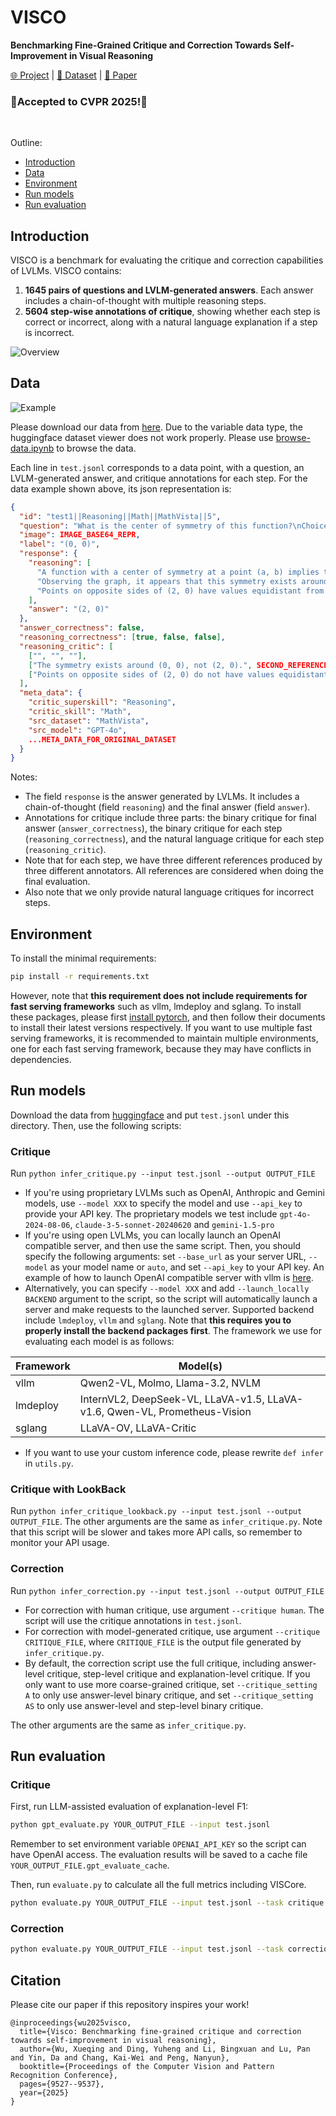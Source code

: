 # VISCO

**Benchmarking Fine-Grained Critique and Correction Towards Self-Improvement in Visual Reasoning**

[🌐 Project](https://visco-benchmark.github.io/) | [🤗 Dataset](https://huggingface.co/datasets/uclanlp/VISCO) | [📖 Paper](https://arxiv.org/abs/2412.02172)

<h3>🎉Accepted to CVPR 2025!🎉</h3>

<br/>

Outline:
* [Introduction](#introduction)
* [Data](#data)
* [Environment](#environment)
* [Run models](#run-models)
* [Run evaluation](#run-evaluation)

## Introduction

VISCO is a benchmark for evaluating the critique and correction capabilities of LVLMs. VISCO contains:
1. **1645 pairs of questions and LVLM-generated answers**. Each answer includes a chain-of-thought with multiple reasoning steps.
2. **5604 step-wise annotations of critique**, showing whether each step is correct or incorrect, along with a natural language explanation if a step is incorrect.

![Overview](static/teaser.jpg)

## Data

![Example](static/examples.1.jpg)

Please download our data from [here](https://huggingface.co/datasets/uclanlp/VISCO). Due to the variable data type, the huggingface dataset viewer does not work properly. Please use [browse-data.ipynb](browse-data.ipynb) to browse the data. 

Each line in `test.jsonl` corresponds to a data point, with a question, an LVLM-generated answer, and critique annotations for each step. For the data example shown above, its json representation is:
```json
{
  "id": "test1||Reasoning||Math||MathVista||5",
  "question": "What is the center of symmetry of this function?\nChoices:\n(A) (0, 0)\n(B) (-1, 0)\n(C) (2, 0)",
  "image": IMAGE_BASE64_REPR,
  "label": "(0, 0)",
  "response": {
    "reasoning": [
      "A function with a center of symmetry at a point (a, b) implies the graph of the function is symmetric when rotated 180 degrees about this point.",
      "Observing the graph, it appears that this symmetry exists around the point (2, 0).",
      "Points on opposite sides of (2, 0) have values equidistant from this center, confirming symmetry around this point."
    ],
    "answer": "(2, 0)"
  },
  "answer_correctness": false,
  "reasoning_correctness": [true, false, false],
  "reasoning_critic": [
    ["", "", ""],
    ["The symmetry exists around (0, 0), not (2, 0).", SECOND_REFERENCE, THIRD_REFERENCE],
    ["Points on opposite sides of (2, 0) do not have values equidistant from this center.", SECOND_REFERENCE, THIRD_REFERENCE],
  ],
  "meta_data": {
    "critic_superskill": "Reasoning",
    "critic_skill": "Math",
    "src_dataset": "MathVista",
    "src_model": "GPT-4o",
    ...META_DATA_FOR_ORIGINAL_DATASET
  }
}
```

Notes:
* The field `response` is the answer generated by LVLMs. It includes a chain-of-thought (field `reasoning`) and the final answer (field `answer`).
* Annotations for critique include three parts: the binary critique for final answer (`answer_correctness`), the binary critique for each step (`reasoning_correctness`), and the natural language critique for each step (`reasoning_critic`).
* Note that for each step, we have three different references produced by three different annotators. All references are considered when doing the final evaluation.
* Also note that we only provide natural language critiques for incorrect steps.

## Environment

To install the minimal requirements:
```bash
pip install -r requirements.txt
```

However, note that **this requirement does not include requirements for fast serving frameworks** such as vllm, lmdeploy and sglang. To install these packages, please first [install pytorch](https://pytorch.org/get-started/locally/), and then follow their documents to install their latest versions respectively. If you want to use multiple fast serving frameworks, it is recommended to maintain multiple environments, one for each fast serving framework, because they may have conflicts in dependencies.

## Run models

Download the data from [huggingface](https://huggingface.co/datasets/uclanlp/VISCO) and put `test.jsonl` under this directory. Then, use the following scripts:

### Critique

Run `python infer_critique.py --input test.jsonl --output OUTPUT_FILE`

* If you're using proprietary LVLMs such as OpenAI, Anthropic and Gemini models, use `--model XXX` to specify the model and use `--api_key` to provide your API key. The proprietary models we test include `gpt-4o-2024-08-06`, `claude-3-5-sonnet-20240620` and `gemini-1.5-pro`
* If you're using open LVLMs, you can locally launch an OpenAI compatible server, and then use the same script. Then, you should specify the following arguments: set `--base_url` as your server URL, `--model` as your model name or `auto`, and set `--api_key` to your API key. An example of how to launch OpenAI compatible server with vllm is [here](https://docs.vllm.ai/en/latest/serving/openai_compatible_server.html).
* Alternatively, you can specify `--model XXX` and add `--launch_locally BACKEND` argument to the script, so the script will automatically launch a server and make requests to the launched server. Supported backend include `lmdeploy`, `vllm` and `sglang`. Note that **this requires you to properly install the backend packages first**. The framework we use for evaluating each model is as follows:

| Framework | Model(s) |
|---|---|
| vllm | Qwen2-VL, Molmo, Llama-3.2, NVLM |
| lmdeploy | InternVL2, DeepSeek-VL, LLaVA-v1.5, LLaVA-v1.6, Qwen-VL, Prometheus-Vision |
| sglang | LLaVA-OV, LLaVA-Critic |

* If you want to use your custom inference code, please rewrite `def infer` in `utils.py`.

### Critique with LookBack

Run `python infer_critique_lookback.py --input test.jsonl --output OUTPUT_FILE`. The other arguments are the same as `infer_critique.py`. Note that this script will be slower and takes more API calls, so remember to monitor your API usage.

### Correction

Run `python infer_correction.py --input test.jsonl --output OUTPUT_FILE`
* For correction with human critique, use argument `--critique human`. The script will use the critique annotations in `test.jsonl`.
* For correction with model-generated critique, use argument `--critique CRITIQUE_FILE`, where `CRITIQUE_FILE` is the output file generated by `infer_critique.py`.
* By default, the correction script use the full critique, including answer-level critique, step-level critique and explanation-level critique. If you only want to use more coarse-grained critique, set `--critique_setting A` to only use answer-level binary critique, and set `--critique_setting AS` to only use answer-level and step-level binary critique.

The other arguments are the same as `infer_critique.py`.

## Run evaluation

### Critique

First, run LLM-assisted evaluation of explanation-level F1:
```bash
python gpt_evaluate.py YOUR_OUTPUT_FILE --input test.jsonl
```
Remember to set environment variable `OPENAI_API_KEY` so the script can have OpenAI access. The evaluation results will be saved to a cache file `YOUR_OUTPUT_FILE.gpt_evaluate_cache`.

Then, run `evaluate.py` to calculate all the full metrics including VISCore.
```bash
python evaluate.py YOUR_OUTPUT_FILE --input test.jsonl --task critique
```

### Correction
```bash
python evaluate.py YOUR_OUTPUT_FILE --input test.jsonl --task correction
```

## Citation
Please cite our paper if this repository inspires your work!

```
@inproceedings{wu2025visco,
  title={Visco: Benchmarking fine-grained critique and correction towards self-improvement in visual reasoning},
  author={Wu, Xueqing and Ding, Yuheng and Li, Bingxuan and Lu, Pan and Yin, Da and Chang, Kai-Wei and Peng, Nanyun},
  booktitle={Proceedings of the Computer Vision and Pattern Recognition Conference},
  pages={9527--9537},
  year={2025}
}
```
